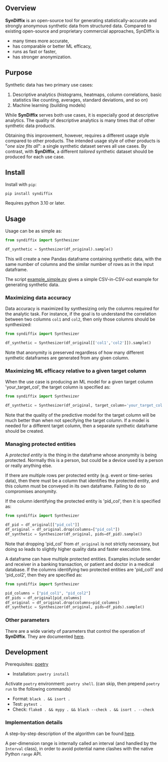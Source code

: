 ## Overview

**SynDiffix** is an open-source tool for generating statistically-accurate and strongly anonymous synthetic data from structured data. Compared to existing open-source and proprietary commercial approaches, SynDiffix is

- many times more accurate,
- has comparable or better ML efficacy,
- runs as fast or faster,
- has stronger anonymization.

## Purpose

Synthetic data has two primary use cases:

1. Descriptive analytics (histograms, heatmaps, column correlations, basic statistics like counting, averages, standard deviations, and so on)
2. Machine learning (building models)

While **SynDiffix** serves both use cases, it is especially good at descriptive analytics. The quality of descriptive analytics is many times that of other synthetic data products.

Obtaining this improvement, however, requires a different usage style compared to other products. The intended usage style of other products is "*one size fits all*": a single synthetic dataset serves all use cases. By contrast, with **SynDiffix**, a different *tailored* synthetic dataset should be produced for each use case.

## Install

Install with `pip`:

`pip install syndiffix`

Requires python 3.10 or later.

## Usage

Usage can be as simple as:

```py
from syndiffix import Synthesizer

df_synthetic = Synthesizer(df_original).sample()
```

This will create a new Pandas dataframe containing synthetic data, with the same number of columns and the similar number of rows as in the input dataframe.

The script [example_simple.py](example_simple.py) gives a simple CSV-in-CSV-out example for generating synthetic data.

### Maximizing data accuracy

Data accuracy is maximized by synthesizing only the columns required for the analytic task. For instance, if the goal is to understand the correlation between two columns `col1` and `col2`, then only those columns should be synthesized:

```py
from syndiffix import Synthesizer

df_synthetic = Synthesizer(df_original[['col1','col2']]).sample()
```

Note that anonymity is preserved regardless of how many different synthetic dataframes are generated from any given column.

### Maximizing ML efficacy relative to a given target column

When the use case is producing an ML model for a given target column 'your_target_col', the target column is specified as:

```py
from syndiffix import Synthesizer

df_synthetic = Synthesizer(df_original, target_column='your_target_col')
```

Note that the quality of the predictive model for the target column will be much better than when not specifying the target column. If a model is needed for a different target column, then a separate synthetic dataframe should be created.

### Managing protected entities

A *protected entity* is the thing in the dataframe whose anonymity is being protected. Normally this is a person, but could be a device used by a person or really anything else.

If there are multiple rows per protected entity (e.g. event or time-series data), then there must be a column that identifies the protected entity, and this column must be conveyed in its own dataframe. Failing to do so compromises anonymity.

If the column identifying the protected entity is 'pid_col', then it is specified as:

```py
from syndiffix import Synthesizer

df_pid = df_original[["pid_col"]]
df_original = df_original.drop(columns=["pid_col"])
df_synthetic = Synthesizer(df_original, pids=df_pid).sample()
```

Note that dropping 'pid_col' from `df_original` is not strictly necessary, but doing so leads to slightly higher quality data and faster execution time.

A dataframe can have multiple protected entities. Examples include sender and receiver in a banking transaction, or patient and doctor in a medical database. If the columns identifying two protected entities are 'pid_col1' and 'pid_col2', then they are specified as:

```py
from syndiffix import Synthesizer

pid_columns = ["pid_col1", "pid_col2"]
df_pids = df_original[pid_columns]
df_original = df_original.drop(columns=pid_columns)
df_synthetic = Synthesizer(df_original, pids=df_pids).sample()
```

### Other parameters

There are a wide variety of parameters that control the operation of **SynDiffix**. They are documented [here](docs/parameters.md).

## Development

Prerequisites: [poetry](https://python-poetry.org/docs/#installing-with-the-official-installer)

- Installation: `poetry install`

Activate `poetry` environment: `poetry shell`. (can skip, then prepend `poetry run` to the following commands)

- Format: `black . && isort .`
- Test: `pytest .`
- Check: `flake8 . && mypy . && black --check . && isort . --check`

### Implementation details

A step-by-step description of the algorithm can be found [here](docs/algorithm.md).

A per-dimension range is internally called an interval (and handled by the `Interval` class), in order to avoid
potential name clashes with the native Python `range` API.
